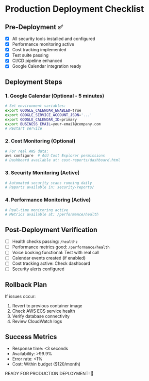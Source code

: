 # Production Deployment Checklist

## Pre-Deployment ✅

- [x] All security tools installed and configured
- [x] Performance monitoring active
- [x] Cost tracking implemented
- [x] Test suite passing
- [x] CI/CD pipeline enhanced
- [x] Google Calendar integration ready

## Deployment Steps

### 1. Google Calendar (Optional - 5 minutes)
```bash
# Set environment variables:
export GOOGLE_CALENDAR_ENABLED=true
export GOOGLE_SERVICE_ACCOUNT_JSON='...'
export GOOGLE_CALENDAR_ID=primary
export BUSINESS_EMAIL=your-email@company.com
# Restart service
```

### 2. Cost Monitoring (Optional)
```bash
# For real AWS data:
aws configure  # Add Cost Explorer permissions
# Dashboard available at: cost-reports/dashboard.html
```

### 3. Security Monitoring (Active)
```bash
# Automated security scans running daily
# Reports available in: security-reports/
```

### 4. Performance Monitoring (Active)
```bash
# Real-time monitoring active
# Metrics available at: /performance/health
```

## Post-Deployment Verification

- [ ] Health checks passing: `/healthz`
- [ ] Performance metrics good: `/performance/health`
- [ ] Voice booking functional: Test with real call
- [ ] Calendar events created (if enabled)
- [ ] Cost tracking active: Check dashboard
- [ ] Security alerts configured

## Rollback Plan

If issues occur:
1. Revert to previous container image
2. Check AWS ECS service health
3. Verify database connectivity
4. Review CloudWatch logs

## Success Metrics

- Response time: <3 seconds
- Availability: >99.9%
- Error rate: <1%
- Cost: Within budget ($120/month)

READY FOR PRODUCTION DEPLOYMENT! 🚀
